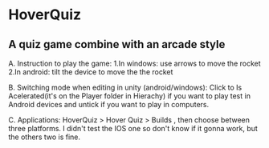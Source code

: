 # HoverQuiz
A quiz game combine with an arcade style
-------------------------------------------------------------------------------------------------------------------------------------------------------------------------
A. Instruction to play the game:
1.In windows: use arrows to move the rocket
2.In android: tilt the device to move the the rocket
                                                   
B. Switching mode when editing in unity (android/windows):
Click to Is Acelerated(it's on the Player folder in Hierachy) if you want to play test in Android devices and untick if you want to play in computers.

C. Applications: 
HoverQuiz > Hover Quiz > Builds , then choose between three platforms. I didn't test the IOS one so don't know if it gonna work, but the others two is fine.
